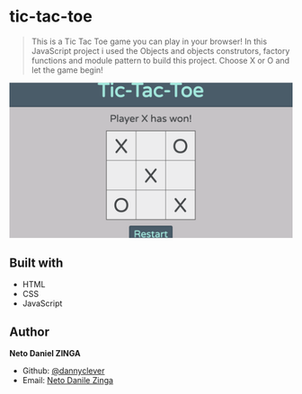 # tic-tac-toe

> This is a Tic Tac Toe game you can play in your browser!
In this JavaScript project i used the Objects and objects construtors, factory functions and module pattern to build this project.
Choose X or O and let the game begin! 

![Screenshot](img/screenshot.png)

## Built with

- HTML
- CSS
- JavaScript

## Author

**Neto Daniel ZINGA**
- Github: [@dannyclever](https://github.com/dannyclever)
- Email: [Neto Danile Zinga](danielnzinga5@gmail.com)